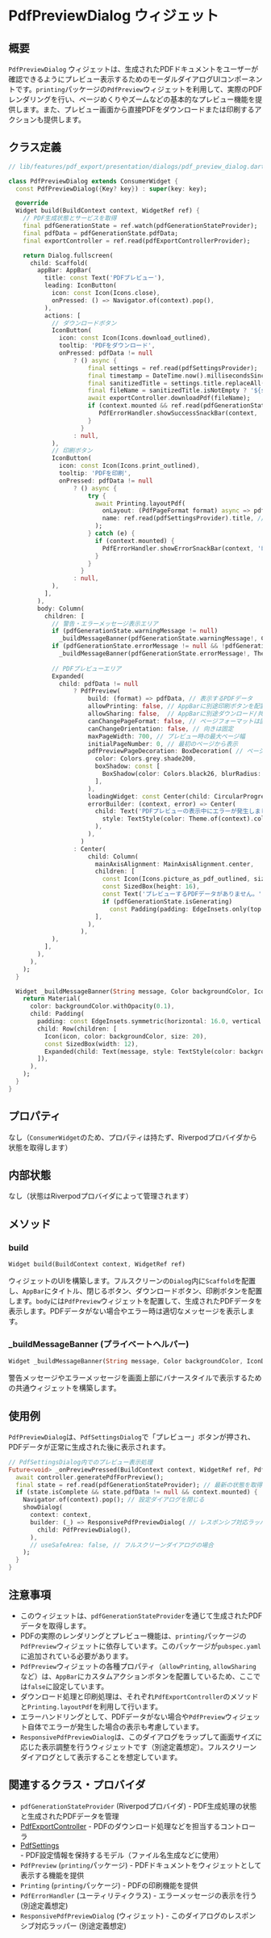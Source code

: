 # PdfPreviewDialog ウィジェット

## 概要

`PdfPreviewDialog` ウィジェットは、生成されたPDFドキュメントをユーザーが確認できるようにプレビュー表示するためのモーダルダイアログUIコンポーネントです。`printing`パッケージの`PdfPreview`ウィジェットを利用して、実際のPDFレンダリングを行い、ページめくりやズームなどの基本的なプレビュー機能を提供します。また、プレビュー画面から直接PDFをダウンロードまたは印刷するアクションも提供します。

## クラス定義

```dart
// lib/features/pdf_export/presentation/dialogs/pdf_preview_dialog.dart

class PdfPreviewDialog extends ConsumerWidget {
  const PdfPreviewDialog({Key? key}) : super(key: key);

  @override
  Widget build(BuildContext context, WidgetRef ref) {
    // PDF生成状態とサービスを取得
    final pdfGenerationState = ref.watch(pdfGenerationStateProvider);
    final pdfData = pdfGenerationState.pdfData;
    final exportController = ref.read(pdfExportControllerProvider);

    return Dialog.fullscreen(
      child: Scaffold(
        appBar: AppBar(
          title: const Text('PDFプレビュー'),
          leading: IconButton(
            icon: const Icon(Icons.close),
            onPressed: () => Navigator.of(context).pop(),
          ),
          actions: [
            // ダウンロードボタン
            IconButton(
              icon: const Icon(Icons.download_outlined),
              tooltip: 'PDFをダウンロード',
              onPressed: pdfData != null
                  ? () async {
                      final settings = ref.read(pdfSettingsProvider);
                      final timestamp = DateTime.now().millisecondsSinceEpoch;
                      final sanitizedTitle = settings.title.replaceAll(RegExp(r'[\\/:*?"<>|]'), '_').trim();
                      final fileName = sanitizedTitle.isNotEmpty ? '${sanitizedTitle}_$timestamp.pdf' : '家系図_$timestamp.pdf';
                      await exportController.downloadPdf(fileName);
                      if (context.mounted && ref.read(pdfGenerationStateProvider).isSuccess) {
                         PdfErrorHandler.showSuccessSnackBar(context, 'PDFを保存しました');
                      }
                    }
                  : null,
            ),
            // 印刷ボタン
            IconButton(
              icon: const Icon(Icons.print_outlined),
              tooltip: 'PDFを印刷',
              onPressed: pdfData != null
                  ? () async {
                      try {
                        await Printing.layoutPdf(
                          onLayout: (PdfPageFormat format) async => pdfData,
                          name: ref.read(pdfSettingsProvider).title, // 印刷ジョブ名
                        );
                      } catch (e) {
                        if (context.mounted) {
                          PdfErrorHandler.showErrorSnackBar(context, '印刷処理中にエラーが発生しました: $e');
                        }
                      }
                    }
                  : null,
            ),
          ],
        ),
        body: Column(
          children: [
            // 警告・エラーメッセージ表示エリア
            if (pdfGenerationState.warningMessage != null)
              _buildMessageBanner(pdfGenerationState.warningMessage!, Colors.orange, Icons.warning_amber_rounded),
            if (pdfGenerationState.errorMessage != null && !pdfGenerationState.isGenerating && pdfData == null)
              _buildMessageBanner(pdfGenerationState.errorMessage!, Theme.of(context).colorScheme.error, Icons.error_outline_rounded),
            
            // PDFプレビューエリア
            Expanded(
              child: pdfData != null
                  ? PdfPreview(
                      build: (format) => pdfData, // 表示するPDFデータ
                      allowPrinting: false, // AppBarに別途印刷ボタンを配置するためfalse
                      allowSharing: false,  // AppBarに別途ダウンロード/共有ボタンを配置するためfalse
                      canChangePageFormat: false, // ページフォーマットは固定
                      canChangeOrientation: false, // 向きは固定
                      maxPageWidth: 700, // プレビュー時の最大ページ幅
                      initialPageNumber: 0, // 最初のページから表示
                      pdfPreviewPageDecoration: BoxDecoration( // ページの背景や影
                        color: Colors.grey.shade200,
                        boxShadow: const [
                          BoxShadow(color: Colors.black26, blurRadius: 8, offset: Offset(0, 2)),
                        ],
                      ),
                      loadingWidget: const Center(child: CircularProgressIndicator()),
                      errorBuilder: (context, error) => Center(
                        child: Text('PDFプレビューの表示中にエラーが発生しました: $error',
                          style: TextStyle(color: Theme.of(context).colorScheme.error),
                        ),
                      ),
                    )
                  : Center(
                      child: Column(
                        mainAxisAlignment: MainAxisAlignment.center,
                        children: [
                          const Icon(Icons.picture_as_pdf_outlined, size: 64, color: Colors.grey),
                          const SizedBox(height: 16),
                          const Text('プレビューするPDFデータがありません。'),
                          if (pdfGenerationState.isGenerating)
                            const Padding(padding: EdgeInsets.only(top:16), child: CircularProgressIndicator()),
                        ],
                      ),
                    ),
            ),
          ],
        ),
      ),
    );
  }

  Widget _buildMessageBanner(String message, Color backgroundColor, IconData icon) {
    return Material(
      color: backgroundColor.withOpacity(0.1),
      child: Padding(
        padding: const EdgeInsets.symmetric(horizontal: 16.0, vertical: 8.0),
        child: Row(children: [
          Icon(icon, color: backgroundColor, size: 20),
          const SizedBox(width: 12),
          Expanded(child: Text(message, style: TextStyle(color: backgroundColor, fontSize: 13, fontWeight: FontWeight.w500))),
        ]),
      ),
    );
  }
}
```

## プロパティ

なし（`ConsumerWidget`のため、プロパティは持たず、Riverpodプロバイダから状態を取得します）

## 内部状態

なし（状態はRiverpodプロバイダによって管理されます）

## メソッド

### build

```dart
Widget build(BuildContext context, WidgetRef ref)
```

ウィジェットのUIを構築します。フルスクリーンの`Dialog`内に`Scaffold`を配置し、`AppBar`にタイトル、閉じるボタン、ダウンロードボタン、印刷ボタンを配置します。`body`には`PdfPreview`ウィジェットを配置して、生成されたPDFデータを表示します。PDFデータがない場合やエラー時は適切なメッセージを表示します。

### _buildMessageBanner (プライベートヘルパー)

```dart
Widget _buildMessageBanner(String message, Color backgroundColor, IconData icon)
```

警告メッセージやエラーメッセージを画面上部にバナースタイルで表示するための共通ウィジェットを構築します。

## 使用例

`PdfPreviewDialog`は、`PdfSettingsDialog`で「プレビュー」ボタンが押され、PDFデータが正常に生成された後に表示されます。

```dart
// PdfSettingsDialog内でのプレビュー表示処理
Future<void> _onPreviewPressed(BuildContext context, WidgetRef ref, PdfExportController controller) async {
  await controller.generatePdfForPreview();
  final state = ref.read(pdfGenerationStateProvider); // 最新の状態を取得
  if (state.isComplete && state.pdfData != null && context.mounted) {
    Navigator.of(context).pop(); // 設定ダイアログを閉じる
    showDialog(
      context: context,
      builder: (_) => ResponsivePdfPreviewDialog( // レスポンシブ対応ラッパー
        child: PdfPreviewDialog(),
      ),
      // useSafeArea: false, // フルスクリーンダイアログの場合
    );
  }
}
```

## 注意事項

- このウィジェットは、`pdfGenerationStateProvider`を通じて生成されたPDFデータを取得します。
- PDFの実際のレンダリングとプレビュー機能は、`printing`パッケージの`PdfPreview`ウィジェットに依存しています。このパッケージが`pubspec.yaml`に追加されている必要があります。
- `PdfPreview`ウィジェットの各種プロパティ（`allowPrinting`, `allowSharing`など）は、`AppBar`にカスタムアクションボタンを配置しているため、ここでは`false`に設定しています。
- ダウンロード処理と印刷処理は、それぞれ`PdfExportController`のメソッドと`Printing.layoutPdf`を利用して行います。
- エラーハンドリングとして、PDFデータがない場合や`PdfPreview`ウィジェット自体でエラーが発生した場合の表示も考慮しています。
- `ResponsivePdfPreviewDialog`は、このダイアログをラップして画面サイズに応じた表示調整を行うウィジェットです（別途定義想定）。フルスクリーンダイアログとして表示することを想定しています。

## 関連するクラス・プロバイダ

- `pdfGenerationStateProvider` (Riverpodプロバイダ) - PDF生成処理の状態と生成されたPDFデータを管理
- [PdfExportController](../コントローラ/PdfExportController.md) - PDFのダウンロード処理などを担当するコントローラ
- [PdfSettings](../モデル/PdfSettings.md) - PDF設定情報を保持するモデル（ファイル名生成などに使用）
- `PdfPreview` (`printing`パッケージ) - PDFドキュメントをウィジェットとして表示する機能を提供
- `Printing` (`printing`パッケージ) - PDFの印刷機能を提供
- `PdfErrorHandler` (ユーティリティクラス) - エラーメッセージの表示を行う (別途定義想定)
- `ResponsivePdfPreviewDialog` (ウィジェット) - このダイアログのレスポンシブ対応ラッパー (別途定義想定)
